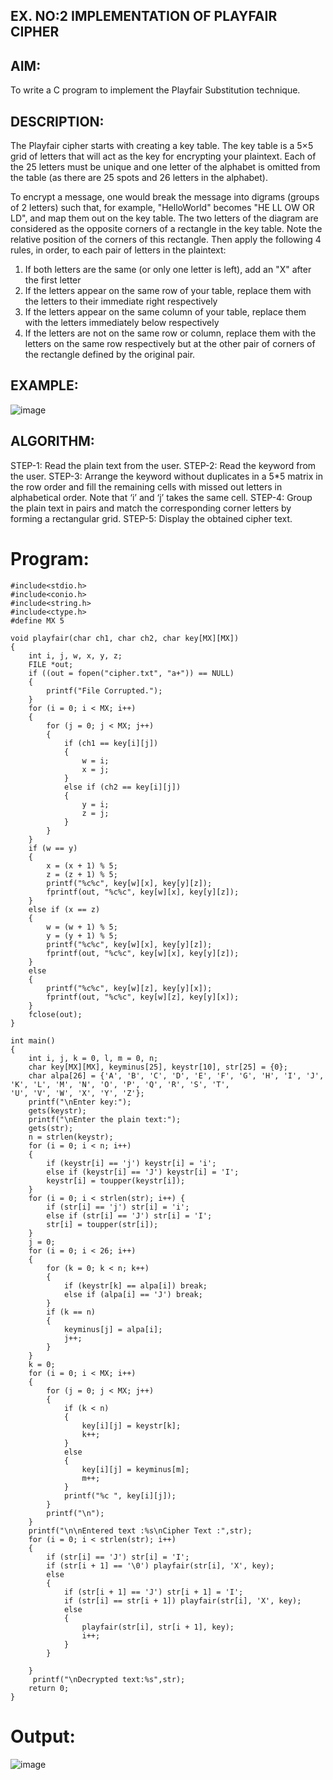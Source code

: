 ## EX. NO:2 IMPLEMENTATION OF PLAYFAIR CIPHER

## AIM:
To write a C program to implement the Playfair Substitution technique.

## DESCRIPTION:

The Playfair cipher starts with creating a key table. The key table is a 5×5 grid of letters that will act as the key for encrypting your plaintext. Each of the 25 letters must be unique and one letter of the alphabet is omitted from the table (as there are 25 spots and 26 letters in the alphabet).

To encrypt a message, one would break the message into digrams (groups of 2 letters) such that, for example, "HelloWorld" becomes "HE LL OW OR LD", and map them out on the key table. The two letters of the diagram are considered as the opposite corners of a rectangle in the key table. Note the relative position of the corners of this rectangle. Then apply the following 4 rules, in order, to each pair of letters in the plaintext:
1.	If both letters are the same (or only one letter is left), add an "X" after the first letter
2.	If the letters appear on the same row of your table, replace them with the letters to their immediate right respectively
3.	If the letters appear on the same column of your table, replace them with the letters immediately below respectively
4.	If the letters are not on the same row or column, replace them with the letters on the same row respectively but at the other pair of corners of the rectangle defined by the original pair.
## EXAMPLE:
![image](https://github.com/Hemamanigandan/EX-NO-2-/assets/149653568/e6858d4f-b122-42ba-acdb-db18ec2e9675)

 

## ALGORITHM:

STEP-1: Read the plain text from the user.
STEP-2: Read the keyword from the user.
STEP-3: Arrange the keyword without duplicates in a 5*5 matrix in the row order and fill the remaining cells with missed out letters in alphabetical order. Note that ‘i’ and ‘j’ takes the same cell.
STEP-4: Group the plain text in pairs and match the corresponding corner letters by forming a rectangular grid.
STEP-5: Display the obtained cipher text.




# Program:

```
#include<stdio.h> 
#include<conio.h> 
#include<string.h> 
#include<ctype.h> 
#define MX 5 
 
void playfair(char ch1, char ch2, char key[MX][MX]) 
{ 
    int i, j, w, x, y, z; 
    FILE *out; 
    if ((out = fopen("cipher.txt", "a+")) == NULL) 
    { 
        printf("File Corrupted."); 
    } 
    for (i = 0; i < MX; i++) 
    { 
        for (j = 0; j < MX; j++) 
        { 
            if (ch1 == key[i][j]) 
            { 
                w = i; 
                x = j; 
            } 
            else if (ch2 == key[i][j]) 
            { 
                y = i; 
                z = j; 
            } 
        } 
    } 
    if (w == y) 
    { 
        x = (x + 1) % 5; 
        z = (z + 1) % 5; 
        printf("%c%c", key[w][x], key[y][z]); 
        fprintf(out, "%c%c", key[w][x], key[y][z]); 
    }  
    else if (x == z)  
    { 
        w = (w + 1) % 5; 
        y = (y + 1) % 5; 
        printf("%c%c", key[w][x], key[y][z]); 
        fprintf(out, "%c%c", key[w][x], key[y][z]); 
    }  
    else  
    { 
        printf("%c%c", key[w][z], key[y][x]); 
        fprintf(out, "%c%c", key[w][z], key[y][x]); 
    } 
    fclose(out); 
} 
 
int main()  
{ 
    int i, j, k = 0, l, m = 0, n; 
    char key[MX][MX], keyminus[25], keystr[10], str[25] = {0}; 
    char alpa[26] = {'A', 'B', 'C', 'D', 'E', 'F', 'G', 'H', 'I', 'J', 'K', 'L', 'M', 'N', 'O', 'P', 'Q', 'R', 'S', 'T', 
'U', 'V', 'W', 'X', 'Y', 'Z'}; 
    printf("\nEnter key:"); 
    gets(keystr); 
    printf("\nEnter the plain text:"); 
    gets(str); 
    n = strlen(keystr); 
    for (i = 0; i < n; i++)  
    { 
        if (keystr[i] == 'j') keystr[i] = 'i'; 
        else if (keystr[i] == 'J') keystr[i] = 'I'; 
        keystr[i] = toupper(keystr[i]); 
    } 
    for (i = 0; i < strlen(str); i++) { 
        if (str[i] == 'j') str[i] = 'i'; 
        else if (str[i] == 'J') str[i] = 'I'; 
        str[i] = toupper(str[i]); 
    } 
    j = 0; 
    for (i = 0; i < 26; i++) 
    { 
        for (k = 0; k < n; k++) 
        { 
            if (keystr[k] == alpa[i]) break; 
            else if (alpa[i] == 'J') break; 
        } 
        if (k == n) 
        { 
            keyminus[j] = alpa[i]; 
            j++; 
        } 
    } 
    k = 0; 
    for (i = 0; i < MX; i++)  
    { 
        for (j = 0; j < MX; j++) 
        { 
            if (k < n) 
            { 
                key[i][j] = keystr[k]; 
                k++; 
            }  
            else 
            { 
                key[i][j] = keyminus[m]; 
                m++; 
            } 
            printf("%c ", key[i][j]); 
        } 
        printf("\n"); 
    } 
    printf("\n\nEntered text :%s\nCipher Text :",str); 
    for (i = 0; i < strlen(str); i++)  
    { 
        if (str[i] == 'J') str[i] = 'I'; 
        if (str[i + 1] == '\0') playfair(str[i], 'X', key); 
        else 
        { 
            if (str[i + 1] == 'J') str[i + 1] = 'I'; 
            if (str[i] == str[i + 1]) playfair(str[i], 'X', key); 
            else  
            { 
                playfair(str[i], str[i + 1], key); 
                i++; 
            } 
        } 
   
    } 
     printf("\nDecrypted text:%s",str); 
    return 0; 
}
```
# Output:
![image](https://github.com/user-attachments/assets/86213b2f-2511-461b-b371-5479e5a67194)
